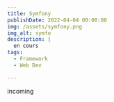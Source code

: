 ```yaml
---
title: Symfony
publishDate: 2022-04-04 00:00:00
img: /assets/symfony.png
img_alt: symfo
description: |
  en cours
tags:
  - Framework
  - Web Dev

---
```


incoming